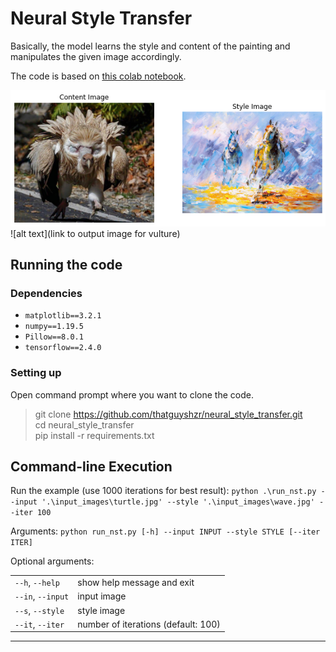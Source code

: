 # Neural Style Transfer

Basically, the model learns the style and content of the painting and manipulates the given image accordingly.

The code is based on [this colab notebook].

![alt text](https://github.com/thatguyshzr/neural_style_transfer/blob/main/output_images/content_style_images.png)
![alt text](link to output image for vulture)

## Running the code
### Dependencies
* `matplotlib==3.2.1`
* `numpy==1.19.5`
* `Pillow==8.0.1`
* `tensorflow==2.4.0`

### Setting up
Open command prompt where you want to clone the code.

> git clone https://github.com/thatguyshzr/neural_style_transfer.git <br> cd neural_style_transfer <br> pip install  -r requirements.txt

## Command-line Execution
Run the example (use 1000 iterations for best result): `python .\run_nst.py --input '.\input_images\turtle.jpg' --style '.\input_images\wave.jpg' --iter 100`

Arguments: `python run_nst.py [-h] --input INPUT --style STYLE [--iter ITER]`

Optional arguments:

| | |
|-------------|--------|
|`--h`, `--help`|show help message and exit |
|`--in`, `--input`|input image|
|`--s`, `--style`|style image|
|`--it`, `--iter`|number of iterations (default: 100)|

---

[this colab notebook]:https://www.google.com/url?sa=t&rct=j&q=&esrc=s&source=web&cd=&cad=rja&uact=8&ved=2ahUKEwiDvojLlpvuAhXXcn0KHQzpBvYQFjAAegQIBRAC&url=https%3A%2F%2Fcolab.research.google.com%2Fgithub%2Ftensorflow%2Fmodels%2Fblob%2Fmaster%2Fresearch%2Fnst_blogpost%2F4_Neural_Style_Transfer_with_Eager_Execution.ipynb&usg=AOvVaw3xlFLR_ihslRjdBhdFT60x
